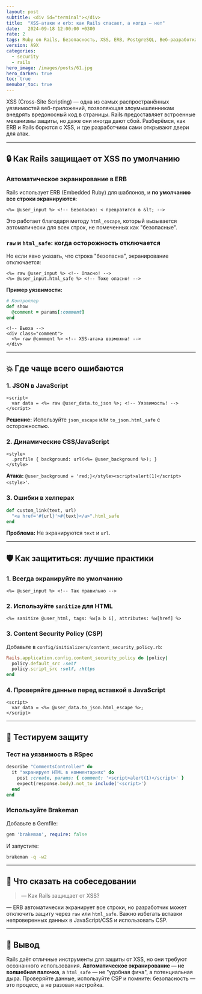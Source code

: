 ```yaml
---
layout: post
subtitle: <div id="terminal"></div>
title:  "XSS-атаки и erb: как Rails спасает, а когда — нет"
date:   2024-09-18 12:00:00 +0300
rate: 2
tags: Ruby on Rails, Безопасность, XSS, ERB, PostgreSQL, Веб-разработка
version: A9X
categories:
  - security
  - rails
hero_image: /images/posts/61.jpg
hero_darken: true
toc: true
menubar_toc: true
---
```


XSS (Cross-Site Scripting) — одна из самых распространённых уязвимостей веб-приложений, позволяющая злоумышленникам внедрять вредоносный код в страницы. Rails предоставляет встроенные механизмы защиты, но даже они иногда дают сбой. Разберёмся, как ERB и Rails борются с XSS, и где разработчики сами открывают двери для атак.

---

## 🔒 Как Rails защищает от XSS по умолчанию

### Автоматическое экранирование в ERB
Rails использует ERB (Embedded Ruby) для шаблонов, и **по умолчанию все строки экранируются**:

```erb
<%= @user_input %> <!-- Безопасно: < превратится в &lt; -->
```

Это работает благодаря методу `html_escape`, который вызывается автоматически для всех строк, не помеченных как "безопасные".

### `raw` и `html_safe`: когда осторожность отключается
Но если явно указать, что строка "безопасна", экранирование отключается:

```erb
<%= raw @user_input %> <!-- Опасно! -->
<%= @user_input.html_safe %> <!-- Тоже опасно! -->
```

**Пример уязвимости:**
```ruby
# Контроллер
def show
  @comment = params[:comment]
end
```

```erb
<!-- Вьюха -->
<div class="comment">
  <%= raw @comment %> <!-- XSS-атака возможна! -->
</div>
```

---

## 💥 Где чаще всего ошибаются

### 1. JSON в JavaScript
```erb
<script>
  var data = <%= raw @user_data.to_json %>; <!-- Уязвимость! -->
</script>
```
**Решение:** Используйте `json_escape` или `to_json.html_safe` с осторожностью.

### 2. Динамические CSS/JavaScript
```erb
<style>
  .profile { background: url(<%= @user_background %>); }
</style>
```
**Атака:** `@user_background = 'red;}</style><script>alert(1)</script><style>'`.

### 3. Ошибки в хелперах
```ruby
def custom_link(text, url)
  "<a href='#{url}'>#{text}</a>".html_safe
end
```
**Проблема:** Не экранируются `text` и `url`.

---

## 🛡️ Как защититься: лучшие практики

### 1. Всегда экранируйте по умолчанию
```erb
<%= @user_input %> <!-- Так правильно -->
```

### 2. Используйте `sanitize` для HTML
```erb
<%= sanitize @user_html, tags: %w[a b i], attributes: %w[href] %>
```

### 3. Content Security Policy (CSP)
Добавьте в `config/initializers/content_security_policy.rb`:
```ruby
Rails.application.config.content_security_policy do |policy|
  policy.default_src :self
  policy.script_src :self, :https
end
```

### 4. Проверяйте данные перед вставкой в JavaScript
```erb
<script>
  var data = <%= @user_data.to_json.html_escape %>;
</script>
```

---

## 🧪 Тестируем защиту

### Тест на уязвимость в RSpec
```ruby
describe "CommentsController" do
  it "экранирует HTML в комментариях" do
    post :create, params: { comment: '<script>alert(1)</script>' }
    expect(response.body).not_to include('<script>')
  end
end
```

### Используйте Brakeman
Добавьте в Gemfile:
```ruby
gem 'brakeman', require: false
```
И запустите:
```bash
brakeman -q -w2
```

---

## 🎤 Что сказать на собеседовании

> — Как Rails защищает от XSS?

— ERB автоматически экранирует все строки, но разработчик может отключить защиту через `raw` или `html_safe`. Важно избегать вставки непроверенных данных в JavaScript/CSS и использовать CSP.

---

## 🧾 Вывод

Rails даёт отличные инструменты для защиты от XSS, но они требуют осознанного использования. **Автоматическое экранирование — не волшебная палочка**, а `html_safe` — не "удобная фича", а потенциальная дыра. Проверяйте данные, используйте CSP и помните: безопасность — это процесс, а не разовая настройка.
